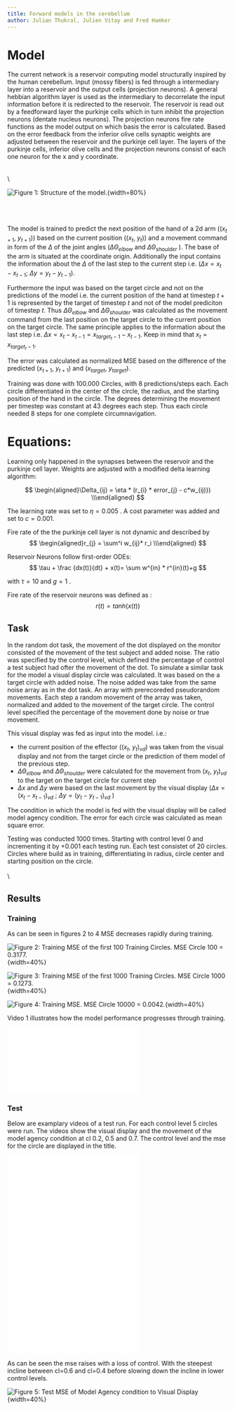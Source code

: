 ```yaml
---
title: Forward models in the cerebellum
author: Julian Thukral, Julien Vitay and Fred Hamker
---
```



# Model



The current network is a reservoir computing model structurally inspired by the human cerebellum. Input (mossy fibers) is fed through a intermediary layer into a reservoir and the output cells (projection neurons). A general hebbian algorithm layer is used as the intermediary to decorrelate the input information before it is redirected to the reservoir. The reservoir is read out by a feedforward layer the purkinje cells which in turn inhibit the projection neurons (dentate nucleus neurons). The projection neurons fire rate functions as the model output on which basis the error is calculated. Based on the error feedback from the inferior olive cells synaptic weights are adjusted between the reservoir and the purkinje cell layer. The layers of the purkinje cells, inferior olive cells and the projection neurons consist of each one neuron for the x and y coordinate.  
\
\
\





![**Figure 1:** Structure of the model.](img/cb_model.png){width=80%}

\
\
\
The model is trained to predict the next position of the hand of a 2d arm (($x_{t+1}$, $y_{t+1}$)) based on the current position (($x_{t}$, $y_{t}$)) and a movement command in form of the $\Delta$ of the joint angles ($\Delta\Theta_{elbow}$ and $\Delta\Theta_{shoulder}$ ). The base of the arm is situated at the coordinate origin. Additionally the input contains the information about the $\Delta$ of the last step to the current step i.e.  ($\Delta x = x_{t} - x_{t-1}$; $\Delta y = y_{t} - y_{t-1}$). 

Furthermore the input was based on the target circle and not on the predictions of the model i.e. the current position of the hand at timestep $t+1$ is represented by the target of timestep $t$ and not of the model prediciton of timestep $t$. Thus $\Delta\Theta_{elbow}$ and $\Delta\Theta_{shoulder}$ was calculated as the movement command from the last position on the target circle to the current position on the target circle. The same principle applies to the information about the last step i.e. $\Delta x = x_t - x_{t-1} = x_{target_t-1}-x_{t-1}$. Keep in mind that $x_t = x_{target_t-1}$. 

The error was calculated as normalized MSE based on the difference of the predicted ($x_{t+1}$, $y_{t+1}$) and ($x_{target}$, $y_{target}$). 

Training was done with 100.000 Circles, with 8 predictions/steps each. Each circle differentiated in the center of the circle, the radius, and the starting position of the hand in the circle. The degrees determining the movement per timestep was constant at 43 degrees each step. Thus each circle needed 8 steps for one complete circumnavigation. 


# Equations:

Learning only happened in the synapses between the reservoir and the purkinje cell layer. Weights are adjusted with a modified delta learning algorithm:

$$
\begin{aligned}\Delta_{ij} =  \eta * (r_{i} * error_{j} - c*w_{ij)}) \\\end{aligned}
$$


The learning rate was set to $\eta = 0.005$ . A cost parameter was added and set to $c = 0.001$. 

Fire rate of the the purkinje cell layer is not dynamic and described by
$$
\begin{aligned}r_{j} = \sum^i w_{ij}* r_i \\\end{aligned}
$$


Reservoir Neurons follow first-order ODEs:
$$
\tau + \frac {dx(t)}{dt} + x(t)= \sum w^{in} * r^{in}(t)+g
$$

with $\tau = 10$ and $g = 1$ .

Fire rate of the reservoir neurons was defined as :
$$
r(t) = tanh(x(t))
$$

## Task 

In the random dot task, the movement of the dot displayed on the monitor consisted of the movement of the test subject and added noise. The ratio was specified by the control level, which defined the percentage of control a test subject had ofter the movement of the dot. To simulate a similar task for the model a visual display circle was calculated. It was based on the a target circle with added noise. The noise added was take from the same noise array as in the dot task. An array with prerecoreded pseudorandom movements. Each step a random movement of the array was taken, normalized and added to the movement of the target circle. The control level specified the percentage of the movement done by noise or true movement.  

This visual display was fed as input into the model. i.e.:

* the current position of the effector (($x_{t}$, $y_{t})_{vd}$) was taken from the visual display and not from the target circle or the prediction of them model of the previous step.
*  $\Delta\Theta_{elbow}$ and $\Delta\Theta_{shoulder}$ were calculated for the movement from ($x_{t}$, $y_{t})_{vd}$ to the target on the target circle for current step
* $\Delta x$ and $\Delta y$ were based on the last movement by the visual display ($\Delta x = (x_t - x_{t-1})_{vd}$ ; $\Delta y = (y_t - y_{t-1})_{vd}$ )

The condition in which the model is fed with the visual display will be called model agency condition. 
The error for each circle was calculated as mean square error.  

Testing was conducted 1000 times. Starting with control level 0 and incrementing it by +0.001 each testing run. Each test consistet of 20 circles. Circles where build as in training, differentiating in radius, circle center and starting position on the circle. 
\
\
\ 

## Results 

### Training
As can be seen in figures 2 to 4 MSE decreases rapidly during training. 

![**Figure 2:** Training MSE of the first 100 Training Circles. MSE Circle 100 = 0.3177.](img/training_plots/training_Circle_0-100.png){width=40%}


![**Figure 3:** Training MSE of the first 1000 Training Circles. MSE Circle 1000 = 0.1273.](img/training_plots/training_Circle_0-1000.png){width=40%}

![**Figure 4:** Training MSE. MSE Circle 10000 = 0.0042.](img/training_plots/training_Circles_MSE_rm1.png){width=40%}


Video 1 illustrates how the model performance progresses through training. 

<div class='embed-container'><iframe src='./videos/training/training_circles_0-99999.mp4' frameborder='0' allowfullscreen></iframe></div>


### Test

Below are examplary videos of a test run. For each control level 5 circles were run. The videos show the visual display and the movement of the model agency condition at cl 0.2, 0.5 and 0.7. The control level and the mse for the circle are displayed in the title. 




<div class='embed-container'><iframe src='./videos/test_only_ac_to_vd/test_video_cl_0.2.mp4' frameborder='0' allowfullscreen></iframe></div>




<div class='embed-container'><iframe src='./videos/test_only_ac_to_vd/test_video_cl_0.5.mp4' frameborder='0' allowfullscreen></iframe></div>




<div class='embed-container'><iframe src='./videos/test_only_ac_to_vd/test_video_cl_0.7.mp4' frameborder='0' allowfullscreen></iframe></div>




As can be seen the mse raises with a loss of control. With the steepest incline between cl=0.6 and cl=0.4 before slowing down the incline in lower control levels.  


![**Figure 5:** Test MSE of Model Agency condition to Visual Display](img/test_plots/ED_from_model_ac_to_vd_cl_0-1.png){width=40%}









































